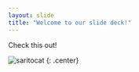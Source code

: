 ```yaml
---
layout: slide
title: "Welcome to our slide deck!"
---
```


Check this out!

![saritocat](https://octodex.github.com/images/repo.png)
{: .center}

